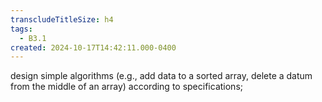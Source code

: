 ```yaml
---
transcludeTitleSize: h4
tags:
  - B3.1
created: 2024-10-17T14:42:11.000-0400
---
```

design simple algorithms (e.g., add data to a sorted array, delete a datum from the middle of an array) according to specifications;